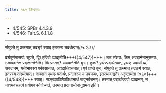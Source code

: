 ```yaml
---
title: १६९ टिप्पणयः

---
```

- 4/545: ŚPBr 4.4.3.9
- 4/546: Tait.S. 6.1.1.8

____________________________________________


संयुक्ते तु प्रक्रमात् तदङ्गं स्याद् इतरस्य तदर्थत्वात्//५.२.६//

दर्शपूर्णमासयोः श्रूयते, द्विर् हविषो ऽवद्यतीति+++({4/547})+++। तत्र संशयः, किम् अवदानेनानुसमयः, उतावदानेन प्रदानान्तेनेति। किं प्राप्तम्? अवदानेनेति ब्रूमः। कुतः? पृथक्पदार्थत्वात्, पृथक् पदार्थो ह्य् अवदानम्, यतीभावस्य पर्यवसानात्, अवद्यतिवचनात्। एवं प्राप्ते ब्रूमः, संयुक्ते तु प्रक्रमात् तदङ्गं स्यात्, इतरस्य तदर्थत्वात्। नावदानं पृथक् पदार्थः, प्रदानस्य स उपक्रमः, इतरथावद्यतेर् अदृष्टार्थता [५६०]+++({4/548})+++ स्यात्। सङ्ख्याविशेषविधानार्थं च पुनर्वचनम्। तस्मात् पदार्थावयवो ऽवदानम्, न चावयवसहत्वं प्रयोगवचनेनोच्यते, तस्मात् प्रदानान्तेनानुसमय इति।